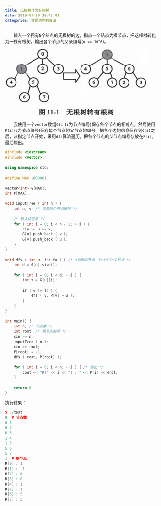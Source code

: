 ```yaml
---
title: 无根树转为有根树
date: 2019-03-30 20:43:01
categories: 数据结构和算法
---
```

&emsp;&emsp;输入一个拥有`N`个结点的无根树的边，指点一个结点为根节点，把这棵树转化为一棵有根树，输出各个节点的父亲编号(`n <= 10^6`)。
<!--more-->
<img src="./无根树转为有根树/1.png" height="222" width="468">

&emsp;&emsp;我使用一个`vector`数组`G[i]`(`i`为节点编号)保存各个节点的相邻点，然后使用`P[i]`(`i`为节点编号)保存每个节点的父节点的编号。把各个边的信息保存到`G[i]`之后，从指定节点开始，采用`dfs`算法遍历，把各个节点的父节点编号存放在`P[i]`，最后输出。

``` cpp
#include <iostream>
#include <vector>
​
using namespace std;
​
#define MAX 1000001
​
vector<int> G[MAX];
int P[MAX];
​
void inputTree ( int n ) {
    int u, v; /* 存放两个节点编号 */
​
    /* 输入边信息 */
    for ( int i = 0; i < n - 1; ++i ) {
        cin >> u >> v;
        G[u].push_back ( v );
        G[v].push_back ( u );
    }
}
​
void dfs ( int u, int fa ) { /* u为当前节点，fa为它的父节点 */
    int d = G[u].size();
​
    for ( int i = 0; i < d; ++i ) {
        int v = G[u][i];
​
        if ( v != fa ) {
            dfs ( v, P[v] = u );
        }
    }
}
​
int main() {
    int n; /* 节点数 */
    int root; /* 根节点编号 */
    cin >> n;
    inputTree ( n );
    cin >> root;
    P[root] = -1;
    dfs ( root, P[root] );
​
    for ( int i = 0; i < n; ++i ) { /* 输出 */
        cout << "R[" << i << "] : " << P[i] << endl;
    }
​
    return 0;
}
```

执行结果：

``` cpp
$ ./test
8  # 节点数
0 1
0 2
0 3
1 4
1 5
5 6
5 7
1  # 根节点
R[0] : 1
R[1] : -1
R[2] : 0
R[3] : 0
R[4] : 1
R[5] : 1
R[6] : 5
R[7] : 5
```